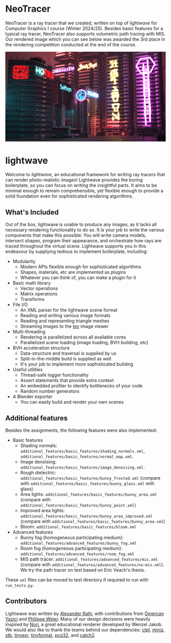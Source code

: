 # NeoTracer

NeoTracer is a ray tracer that we created, written on top of _lightwave_ for Computer Graphics I course (Winter 2024/25). Besides 
basic features for a typical ray tracer, NeoTracer also supports volumetric path tracing with MIS. Our rendered image which you can see below was awarded the 3rd place in the rendering competition conducted at the end of the course.

![NeoTracer](neontracer_images/neotracer_final.jpeg)

# lightwave

Welcome to _lightwave_, an educational framework for writing ray tracers that can render photo-realistic images!
Lightwave provides the boring boilerplate, so you can focus on writing the insightful parts.
It aims to be minimal enough to remain comprehensible, yet flexible enough to provide a solid foundation even for sophisticated rendering algorithms.

## What's Included
Out of the box, lightwave is unable to produce any images, as it lacks all necessary rendering functionality to do so.
It is your job to write the various components that make this possible: You will write camera models, intersect shapes, program their appearance, and orchestrate how rays are traced throughout the virtual scene.
Lightwave supports you in this endeavour by supplying tedious to implement boilerplate, including:

* Modularity
  * Modern APIs flexible enough for sophisticated algorithms
  * Shapes, materials, etc are implemented as plugins
  * Whatever you can think of, you can make a plugin for it
* Basic math library
  * Vector operations
  * Matrix operations
  * Transforms
* File I/O
  * An XML parser for the lightwave scene format
  * Reading and writing various image formats
  * Reading and representing triangle meshes
  * Streaming images to the [tev](https://github.com/Tom94/tev) image viewer
* Multi-threading
  * Rendering is parallelized across all available cores
  * Parallelized scene loading (image loading, BVH building, etc)
* BVH acceleration structure
  * Data-structure and traversal is supplied by us
  * Split-in-the-middle build is supplied as well
  * It's your job to implement more sophisticated building
* Useful utilities
  * Thread-safe logger functionality
  * Assert statements that provide extra context
  * An embedded profiler to identify bottlenecks of your code
  * Random number generators
* A Blender exporter
  * You can easily build and render your own scenes

## Additional features

Besides the assignments, the following features were also implemented:
* Basic features
  * Shading normals: `additional_features/basic_features/shading_normals.xml`, `additional_features/basic_features/normal_map.xml`.
  * Image denoising: `additional_features/basic_features/image_denoising.xml`.
  * Rough dielectric: `additional_features/basic_features/bunny_frosted.xml` (compare with `additional_features/basic_features/bunny_glass.xml` with glass)
  * Area lights: `additional_features/basic_features/bunny_area.xml` (compare with `additional_features/basic_features/bunny_point.xml`)
  * Improved area lights: `additional_features/basic_features/bunny_area_improved.xml` (compare with `additional_features/basic_features/bunny_area.xml`)
  * Bloom: `additional_features/basic_features/bloom.xml`
* Advanced features
  * Bunny fog (homogeneous participating medium): `additional_features/advanced_features/bunny_fog.xml`
  * Room fog (homogeneous participating medium): `additional_features/advanced_features/room_fog.xml`
  * MIS path tracer: `additional_features/advanced_features/mis.xml` (compare with `additional_features/advanced_features/no-mis.xml`). We try the path tracer on test based on Eric Veach's thesis.

These `xml` files can be moved to test directory if required to run with `run_tests.py`.

## Contributors
Lightwave was written by [Alexander Rath](https://graphics.cg.uni-saarland.de/people/rath.html), with contributions from [Ömercan Yazici](https://graphics.cg.uni-saarland.de/people/yazici.html) and [Philippe Weier](https://graphics.cg.uni-saarland.de/people/weier.html).
Many of our design decisions were heavily inspired by [Nori](https://wjakob.github.io/nori/), a great educational renderer developed by Wenzel Jakob.
We would also like to thank the teams behind our dependencies: [ctpl](https://github.com/vit-vit/CTPL), [miniz](https://github.com/richgel999/miniz), [stb](https://github.com/nothings/stb), [tinyexr](https://github.com/syoyo/tinyexr), [tinyformat](https://github.com/c42f/tinyformat), [pcg32](https://github.com/wjakob/pcg32), and [catch2](https://github.com/catchorg/Catch2).
